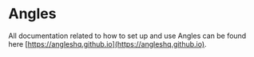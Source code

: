 # Angles 
All documentation related to how to set up and use Angles can be found here [https://angleshq.github.io](https://angleshq.github.io).
